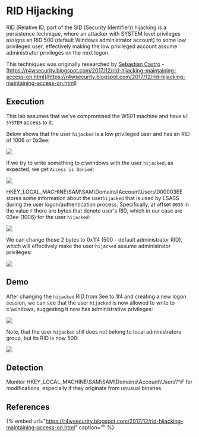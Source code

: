 # RID Hijacking

RID \(Relative ID, part of the SID \(Security Identifier\)\) hijacking is a persistence technique, where an attacker with SYSTEM level privileges assigns an RID 500 \(default Windows administrator account\) to some low privileged user, effectively making the low privileged account assume administrator privileges on the next logon.

This techniques was originally researched by [Sebastian Castro](https://twitter.com/r4wd3r) - [https://r4wsecurity.blogspot.com/2017/12/rid-hijacking-maintaining-access-on.html](https://r4wsecurity.blogspot.com/2017/12/rid-hijacking-maintaining-access-on.html)

## Execution

This lab assumes that we've compromised the WS01 machine and have `NT SYSTEM` access to it.

Below shows that the user `hijacked` is a low privileged user and has an RID of 1006 or 0x3ee:

![](../../.gitbook/assets/image%20%28427%29.png)

If we try to write something to c:\windows with the user `hijacked`, as expected, we get `Access is Denied`:

![](../../.gitbook/assets/image%20%28132%29.png)

HKEY\_LOCAL\_MACHINE\SAM\SAM\Domains\Account\Users\000003EE stores some information about the user`hijacked` that is used by LSASS during the user logon/authentication process. Specifically, at offset `0030` in the value `F` there are bytes that denote user's RID, which in our case are 03ee \(1006\) for the user `hijacked`:

![](../../.gitbook/assets/image%20%28447%29.png)

We can change those 2 bytes to 0x1f4 \(500 - default administrator RID\), which will effectively make the user `hijacked` assume administrator privileges:

![](../../.gitbook/assets/image%20%2893%29.png)

## Demo

After changing the `hijacked` RID from 3ee to 1f4 and creating a new logon session, we can see that the user `hijacked` is now allowed to write to c:\windows\, suggesting it now has administrative privileges:

![](../../.gitbook/assets/rid-hijacking.gif)

Note, that the user `hijacked` still does not belong to local administrators group, but its RID is now 500:

![](../../.gitbook/assets/image%20%28271%29.png)

## Detection

Monitor HKEY\_LOCAL\_MACHINE\SAM\SAM\Domains\Account\Users\\*\F for modifications, especially if they originate from unusual binaries.

## References

{% embed url="https://r4wsecurity.blogspot.com/2017/12/rid-hijacking-maintaining-access-on.html" caption="" %}

